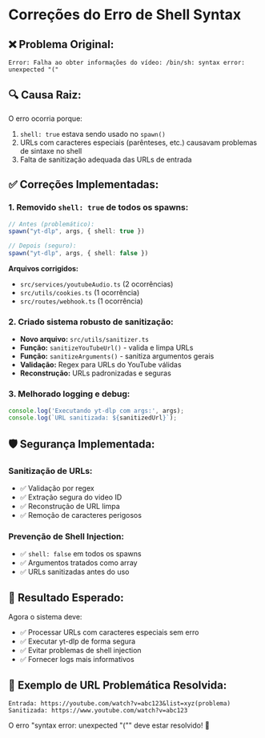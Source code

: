 # Correções do Erro de Shell Syntax

## ❌ **Problema Original:**
```
Error: Falha ao obter informações do vídeo: /bin/sh: syntax error: unexpected "("
```

## 🔍 **Causa Raiz:**
O erro ocorria porque:
1. `shell: true` estava sendo usado no `spawn()`
2. URLs com caracteres especiais (parênteses, etc.) causavam problemas de sintaxe no shell
3. Falta de sanitização adequada das URLs de entrada

## ✅ **Correções Implementadas:**

### 1. **Removido `shell: true` de todos os spawns:**
```typescript
// Antes (problemático):
spawn("yt-dlp", args, { shell: true })

// Depois (seguro):
spawn("yt-dlp", args, { shell: false })
```

**Arquivos corrigidos:**
- `src/services/youtubeAudio.ts` (2 ocorrências)
- `src/utils/cookies.ts` (1 ocorrência) 
- `src/routes/webhook.ts` (1 ocorrência)

### 2. **Criado sistema robusto de sanitização:**
- **Novo arquivo:** `src/utils/sanitizer.ts`
- **Função:** `sanitizeYouTubeUrl()` - valida e limpa URLs
- **Função:** `sanitizeArguments()` - sanitiza argumentos gerais
- **Validação:** Regex para URLs do YouTube válidas
- **Reconstrução:** URLs padronizadas e seguras

### 3. **Melhorado logging e debug:**
```typescript
console.log('Executando yt-dlp com args:', args);
console.log(`URL sanitizada: ${sanitizedUrl}`);
```

## 🛡️ **Segurança Implementada:**

### Sanitização de URLs:
- ✅ Validação por regex
- ✅ Extração segura do video ID  
- ✅ Reconstrução de URL limpa
- ✅ Remoção de caracteres perigosos

### Prevenção de Shell Injection:
- ✅ `shell: false` em todos os spawns
- ✅ Argumentos tratados como array
- ✅ URLs sanitizadas antes do uso

## 🎯 **Resultado Esperado:**

Agora o sistema deve:
- ✅ Processar URLs com caracteres especiais sem erro
- ✅ Executar yt-dlp de forma segura
- ✅ Evitar problemas de shell injection
- ✅ Fornecer logs mais informativos

## 📝 **Exemplo de URL Problemática Resolvida:**
```
Entrada: https://youtube.com/watch?v=abc123&list=xyz(problema)
Sanitizada: https://www.youtube.com/watch?v=abc123
```

O erro "syntax error: unexpected "("" deve estar resolvido! 🚀
